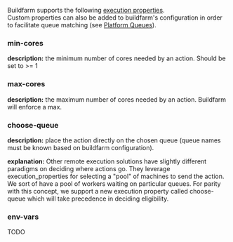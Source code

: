 Buildfarm supports the following [execution properties](https://docs.bazel.build/versions/master/be/common-definitions.html#common.exec_properties).  
Custom properties can also be added to buildfarm's configuration in order to facilitate queue matching (see [Platform Queues](https://github.com/bazelbuild/bazel-buildfarm/wiki/Shard-Platform-Operation-Queue)).

### min-cores
**description:** the minimum number of cores needed by an action.  Should be set to >= 1

### max-cores
**description:** the maximum number of cores needed by an action. Buildfarm will enforce a max.

### choose-queue
**description:** place the action directly on the chosen queue (queue names must be known based on buildfarm configuration).  

**explanation:** Other remote execution solutions have slightly different paradigms on deciding where actions go. They leverage execution_properties for selecting a "pool" of machines to send the action. We sort of have a pool of workers waiting on particular queues. For parity with this concept, we support a new execution property called choose-queue which will take precedence in deciding eligibility.

### env-vars
TODO